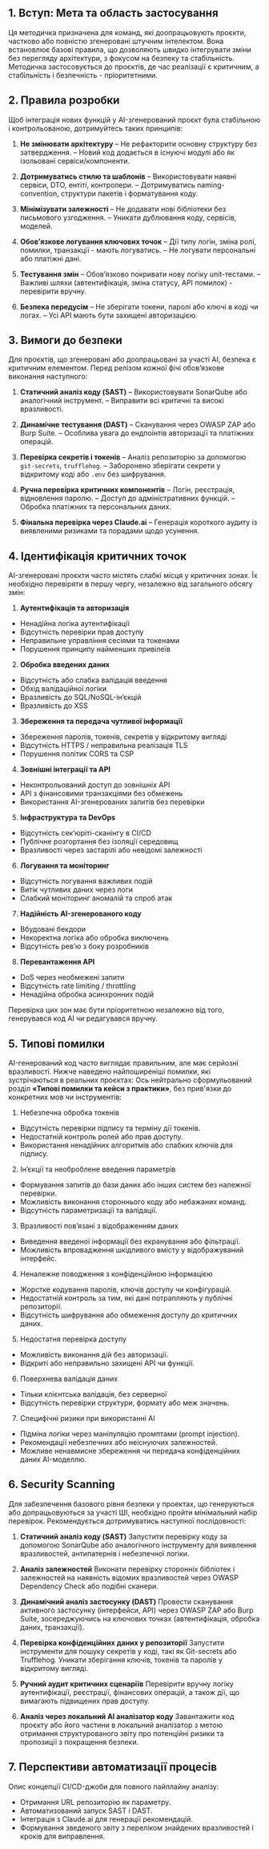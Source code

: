 ## 1. Вступ: Мета та область застосування

Ця методичка призначена для команд, які доопрацьовують проєкти, частково або повністю згенеровані штучним інтелектом. Вона встановлює базові правила, що дозволяють швидко інтегрувати зміни без перегляду архітектури, з фокусом на безпеку та стабільність. Методичка застосовується до проєктів, де час реалізації є критичним, а стабільність і безпечність - пріоритетними.


## 2. Правила розробки

Щоб інтеграція нових функцій у AI-згенерований проєкт була стабільною і контрольованою, дотримуйтесь таких принципів:

1. **Не змінювати архітектуру**
   – Не рефакторити основну структуру без затвердження.
   – Новий код додається в існуючі модулі або як ізольовані сервіси/компоненти.

2. **Дотримуватись стилю та шаблонів**
   – Використовувати наявні сервіси, DTO, ентіті, контролери.
   – Дотримуватись naming-convention, структури пакетів і форматування коду.

3. **Мінімізувати залежності**
   – Не додавати нові бібліотеки без письмового узгодження.
   – Уникати дублювання коду, сервісів, моделей.

4. **Обов’язкове логування ключових точок**
   – Дії типу логін, зміна ролі, помилки, транзакції - мають логуватись.
   – Не логувати персональні або платіжні дані.

5. **Тестування змін**
   – Обов’язково покривати нову логіку unit-тестами.
   – Важливі шляхи (автентифікація, зміна статусу, API помилок) - перевірити вручну.

6. **Безпека передусім**
   – Не зберігати токени, паролі або ключі в коді чи логах.
   – Усі API мають бути захищені авторизацією.


## 3. Вимоги до безпеки

Для проєктів, що згенеровані або доопрацьовані за участі AI, безпека є критичним елементом. Перед релізом кожної фічі обов’язкове виконання наступного:

1. **Статичний аналіз коду (SAST)**
   – Використовувати SonarQube або аналогічний інструмент.
   – Виправити всі критичні та високі вразливості.

2. **Динамічне тестування (DAST)**
   – Сканування через OWASP ZAP або Burp Suite.
   – Особлива увага до ендпоінтів авторизації та платіжних операцій.

3. **Перевірка секретів і токенів**
   – Аналіз репозиторію за допомогою `git-secrets`, `trufflehog`.
   – Заборонено зберігати секрети у відкритому коді або `.env` без шифрування.

4. **Ручна перевірка критичних компонентів**
   – Логін, реєстрація, відновлення паролю.
   – Доступ до адміністративних функцій.
   – Обробка платіжних та персональних даних.

5. **Фінальна перевірка через Claude.ai**
   – Генерація короткого аудиту із виявленими ризиками та порадами щодо усунення.


## 4. Ідентифікація критичних точок

AI-згенеровані проєкти часто містять слабкі місця у критичних зонах. Їх необхідно перевіряти в першу чергу, незалежно від загального обсягу змін:

1. **Аутентифікація та авторизація**

* Ненадійна логіка аутентифікації
* Відсутність перевірки прав доступу
* Неправильне управління сесіями та токенами
* Порушення принципу найменших привілеїв

2. **Обробка введених даних**

* Відсутність або слабка валідація введення
* Обхід валідаційної логіки
* Вразливість до SQL/NoSQL-інʼєкцій
* Вразливість до XSS

3. **Збереження та передача чутливої інформації**

* Збереження паролів, токенів, секретів у відкритому вигляді
* Відсутність HTTPS / неправильна реалізація TLS
* Порушення політик CORS та CSP

4. **Зовнішні інтеграції та API**

* Неконтрольований доступ до зовнішніх API
* API з фінансовими транзакціями без обмежень
* Використання AI-згенерованих запитів без перевірки

5. **Інфраструктура та DevOps**

* Відсутність сек’юріті-сканінгу в CI/CD
* Публічне розгортання без ізоляції середовищ
* Вразливості через застарілі або невідомі залежності

6. **Логування та моніторинг**

* Відсутність логування важливих подій
* Витік чутливих даних через логи
* Слабкий моніторинг аномалій та спроб атак

7. **Надійність AI-згенерованого коду**

* Вбудовані бекдори
* Некоректна логіка або обробка виключень
* Відсутність ревʼю з боку розробників

8. **Перевантаження API**

* DoS через необмежені запити
* Відсутність rate limiting / throttling
* Ненадійна обробка асинхронних подій

Перевірка цих зон має бути пріоритетною незалежно від того, генерувався код AI чи редагувався вручну.


## 5. Типові помилки

AI-генерований код часто виглядає правильним, але має серйозні вразливості. Нижче наведено найпоширеніші помилки, які зустрічаються в реальних проєктах:
Ось нейтрально сформульований розділ **«Типові помилки та кейси з практики»**, без прив'язки до конкретних мов чи інструментів:

1. Небезпечна обробка токенів

* Відсутність перевірки підпису та терміну дії токенів.
* Недостатній контроль ролей або прав доступу.
* Використання ненадійних алгоритмів або слабких ключів для підпису.

2. Ін’єкції та необроблене введення параметрів

* Формування запитів до бази даних або інших систем без належної перевірки.
* Можливість виконання стороннього коду або небажаних команд.
* Відсутність параметризації та валідації.

3. Вразливості пов’язані з відображенням даних

* Виведення введеної інформації без екранування або фільтрації.
* Можливість впровадження шкідливого вмісту у відображуваний інтерфейс.

4. Неналежне поводження з конфіденційною інформацією

* Жорстке кодування паролів, ключів доступу чи конфігурацій.
* Недостатній контроль за тим, які дані потрапляють у публічні репозиторії.
* Відсутність шифрування або обмеження доступу до критичних даних.

5. Недостатня перевірка доступу

* Можливість виконання дій без авторизації.
* Відкриті або неправильно захищені API чи функції.

6. Поверхнева валідація даних

* Тільки клієнтська валідація, без серверної
* Відсутність перевірки структури, формату або меж значень.

7. Специфічні ризики при використанні AI

* Підміна логіки через маніпуляцію промптами (prompt injection).
* Рекомендації небезпечних або неіснуючих залежностей.
* Можливе ненавмисне збереження чи передача конфіденційних даних AI-моделлю.


## 6. Security Scanning

Для забезпечення базового рівня безпеки у проектах, що генеруються або допрацьовуються за участі ШІ, необхідно пройти мінімальний набір перевірок. Рекомендується дотримуватись наступної послідовності:

1. **Статичний аналіз коду (SAST)**
   Запустити перевірку коду за допомогою SonarQube або аналогічного інструменту для виявлення вразливостей, антипатернів і небезпечної логіки.

2. **Аналіз залежностей**
   Виконати перевірку сторонніх бібліотек і залежностей на наявність відомих вразливостей через OWASP Dependency Check або подібні сканери.

3. **Динамічний аналіз застосунку (DAST)**
   Провести сканування активного застосунку (інтерфейси, API) через OWASP ZAP або Burp Suite, зосереджуючись на ключових точках (автентифікація, обробка даних, транзакції).

4. **Перевірка конфіденційних даних у репозиторії**
   Запустити інструменти для пошуку секретів у коді, такі як Git-secrets або Trufflehog. Уникати зберігання ключів, токенів та паролів у відкритому вигляді.

5. **Ручний аудит критичних сценаріїв**
   Перевірити вручну логіку аутентифікації, реєстрації, фінансових операцій, а також дії, що вимагають підвищених прав доступу.

6. **Аналіз через локальний AI аналізатор коду**
   Завантажити код проєкту або його частини в локальний аналізатор з метою отримання структурованого звіту про потенційні ризики та пропозиції з покращення безпеки.


## 7. Перспективи автоматизації процесів

Опис концепції CI/CD-джоби для повного пайплайну аналізу:

* Отримання URL репозиторію як параметру.
* Автоматизований запуск SAST і DAST.
* Інтеграція з Claude.ai для генерації рекомендацій.
* Формування зведеного звіту з переліком знайдених вразливостей і кроків для виправлення.
